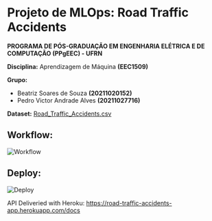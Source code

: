 # Projeto de MLOps: Road Traffic Accidents

**PROGRAMA DE PÓS-GRADUAÇÃO EM ENGENHARIA ELÉTRICA E DE COMPUTAÇÃO (PPgEEC) - UFRN**

**Disciplina:** Aprendizagem de Máquina **(EEC1509)**

**Grupo:** 

*   Beatriz Soares de Souza **(20211020152)**
*   Pedro Victor Andrade Alves **(20211027716)**

**Dataset:** [Road_Traffic_Accidents.csv](https://www.kaggle.com/datasets/saurabhshahane/road-traffic-accidents)

## Workflow:

![Workflow](https://photos.google.com/share/AF1QipNC65mQy4RijoOMn8TKf00rvoRdC0lECRCD4xfNnhjWDunQDM3RSoWXGwQyQKYrFg/photo/AF1QipMrUth3Z66dOgqbKveSs9ApneUNaKx45osjobcw?key=WGpNczROcUJwU2JCUDhzNFVPMTB6RmRVZ1RpaGFn)

## Deploy:

![Deploy]([https://photos.google.com/photo/AF1QipNmCOR0yrrWlVKp3Svv9vVmXX11QQK2kYa8SIn5](https://photos.google.com/share/AF1QipNC65mQy4RijoOMn8TKf00rvoRdC0lECRCD4xfNnhjWDunQDM3RSoWXGwQyQKYrFg/photo/AF1QipMO2aJ-ZpVG_VO4ON0BAeqzWsFDuT7I7Qqk9QtM?key=WGpNczROcUJwU2JCUDhzNFVPMTB6RmRVZ1RpaGFn))

API Deliveried with Heroku: https://road-traffic-accidents-app.herokuapp.com/docs
